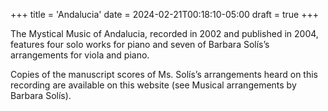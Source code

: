 +++
title = 'Andalucia'
date = 2024-02-21T00:18:10-05:00
draft = true
+++

The Mystical Music of Andalucia, recorded in 2002 and published in 2004, features four solo works for piano and seven of Barbara Solís’s arrangements for viola and piano.

Copies of the manuscript scores of Ms. Solís’s arrangements heard on this recording are available on this website (see Musical arrangements by Barbara Solís).
